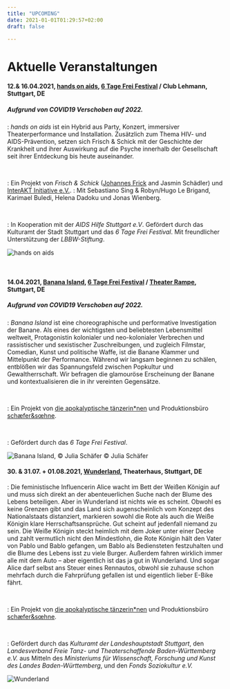 ```yaml
---
title: "UPCOMING"
date: 2021-01-01T01:29:57+02:00
draft: false

---
```


# Aktuelle Veranstaltungen 

#### **12.& 16.04.2021, [hands on aids](https://www.6tagefrei.de/programm2021/), [6 Tage Frei Festival](https://www.6tagefrei.de/programm2021/) / Club Lehmann, Stuttgart, DE**
##### Aufgrund von COVID19 Verschoben auf 2022.
:   *hands on aids* ist ein Hybrid aus Party, Konzert, immersiver Theaterperformance und Installation. Zusätzlich zum Thema HIV- und AIDS-Prävention, setzen sich Frisch & Schick mit der Geschichte der Krankheit und ihrer Auswirkung auf die Psyche innerhalb der Gesellschaft seit ihrer Entdeckung bis heute auseinander. 

&nbsp;

:   Ein Projekt von *Frisch & Schick* ([Johannes Frick](https://johannesfrick.jimdofree.com/) and Jasmin Schädler) und [InterAKT Initiative e.V.](https://interakt-initiative.com/). 
:   Mit Sebastiano Sing & Robyn/Hugo Le Brigand, Karimael Buledi, Helena Dadoku und Jonas Wienberg.

&nbsp;

:   In Kooperation mit der *AIDS Hilfe Stuttgart e.V*. Gefördert durch das Kulturamt der Stadt Stuttgart und das *6 Tage Frei Festival*. Mit freundlicher Unterstützung der *LBBW-Stiftung*. 

![hands on aids](/upcoming/hoa.png)

&nbsp;

#### **14.04.2021, [Banana Island](https://www.apocalypse.dance/projekte/banana-island),  [6 Tage Frei Festival](https://www.6tagefrei.de/programm2021/) / [Theater Rampe](https://theaterrampe.de/stuecke/banana-island/), Stuttgart, DE**
##### Aufgrund von COVID19 Verschoben auf 2022.
:   *Banana Island* ist eine choreographische und performative Investigation der Banane. Als eines der wichtigsten und beliebtesten Lebensmittel weltweit, Protagonistin kolonialer und neo-kolonialer Verbrechen und rassistischer und sexistischer Zuschreibungen, und zugleich Filmstar, Comedian, Kunst und politische Waffe, ist die Banane Klammer und Mittelpunkt der Performance. Während wir langsam beginnen zu schälen, entblößen wir das Spannungsfeld zwischen Popkultur und Gewaltherrschaft. Wir befragen die glamouröse Erscheinung der Banane und kontextualisieren die in ihr vereinten Gegensätze.

&nbsp;

:   Ein Projekt von [die apokalyptische tänzerin*nen](https://www.apocalypse.dance/) und Produktionsbüro [schæfer&sœhne](http://www.ae-oe.de/).

&nbsp;

:   Gefördert durch das *6 Tage Frei Festival*.

![Banana Island, © Julia Schäfer](/upcoming/BI1.jpg)
© Julia Schäfer

#### **30. & 31.07. + 01.08.2021, [Wunderland](https://www.apocalypse.dance/projekte/wunderland), Theaterhaus, Stuttgart, DE**
:  Die feministische Influencerin Alice wacht im Bett der Weißen Königin auf und muss sich direkt an der abenteuerlichen Suche nach der Blume des Lebens beteiligen. Aber in Wunderland ist nichts wie es scheint. Obwohl es keine Grenzen gibt und das Land sich augenscheinlich vom Konzept des Nationalstaats distanziert, markieren sowohl die Rote als auch die Weiße Königin klare Herrschaftsansprüche. Gut scheint auf jedenfall niemand zu sein. Die Weiße Königin steckt heimlich mit dem Joker unter einer Decke und zahlt vermutlich nicht den Mindestlohn, die Rote Königin hält den Vater von Pablo und Bablo gefangen, um Bablo als Bediensteten festzuhalten und die Blume des Lebens isst zu viele Burger. Außerdem fahren wirklich immer alle mit dem Auto – aber eigentlich ist das ja gut in Wunderland. Und sogar Alice darf selbst ans Steuer eines Rennautos, obwohl sie zuhause schon mehrfach durch die Fahrprüfung gefallen ist und eigentlich lieber E-Bike fährt.

&nbsp;

:   Ein Projekt von [die apokalyptische tänzerin*nen](https://www.apocalypse.dance/) und Produktionsbüro [schæfer&sœhne](http://www.ae-oe.de/).

&nbsp;

:   Gefördert durch das *Kulturamt der Landeshauptstadt Stuttgart*, den *Landesverband Freie Tanz- und Theaterschaffende Baden-Württemberg e.V.* aus Mitteln des *Ministeriums für Wissenschaft, Forschung und Kunst des Landes Baden-Württemberg*, und den *Fonds Soziokultur e.V.*

![Wunderland](/upcoming/wunderland.png)
